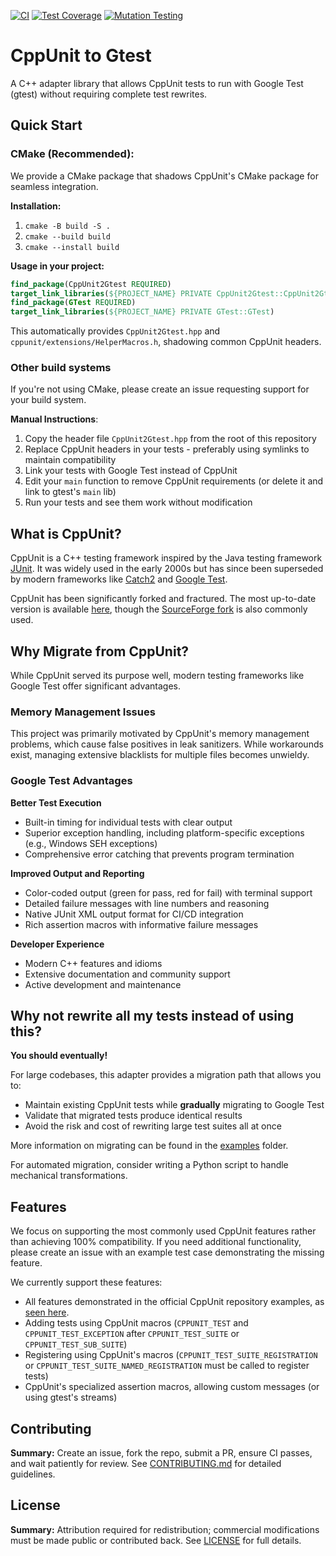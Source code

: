 [![CI](https://github.com/OlekRaymond/CppUnit2Gtest/actions/workflows/all.yml/badge.svg)](https://github.com/OlekRaymond/CppUnit2Gtest/actions/workflows/all.yml)
[![Test Coverage](https://img.shields.io/endpoint?url=https://raw.githubusercontent.com/wiki/OlekRaymond/CppUnit2Gtest/coverage-badge-data.md)](https://github.com/OlekRaymond/CppUnit2Gtest/actions/workflows/all.yml)
[![Mutation Testing](https://img.shields.io/endpoint?url=https://raw.githubusercontent.com/wiki/OlekRaymond/CppUnit2Gtest/mutation-badge-data.md)](https://mull.readthedocs.io/en/0.26.0/MutationTestingIntro.html)

# CppUnit to Gtest

A C++ adapter library that allows CppUnit tests to run with Google Test (gtest) without requiring complete test rewrites.

## Quick Start

### CMake (Recommended):
We provide a CMake package that shadows CppUnit's CMake package for seamless integration.

**Installation:**
1. `cmake -B build -S .`
2. `cmake --build build`
3. `cmake --install build`

**Usage in your project:**
```cmake
find_package(CppUnit2Gtest REQUIRED)
target_link_libraries(${PROJECT_NAME} PRIVATE CppUnit2Gtest::CppUnit2Gtest)
find_package(GTest REQUIRED)
target_link_libraries(${PROJECT_NAME} PRIVATE GTest::GTest) 
```
This automatically provides `CppUnit2Gtest.hpp` and `cppunit/extensions/HelperMacros.h`, shadowing common CppUnit headers. 

### Other build systems
If you're not using CMake, please create an issue requesting support for your build system.

**Manual Instructions**:
1. Copy the header file `CppUnit2Gtest.hpp` from the root of this repository
2. Replace CppUnit headers in your tests - preferably using symlinks to maintain compatibility
3. Link your tests with Google Test instead of CppUnit
4. Edit your `main` function to remove CppUnit requirements (or delete it and link to gtest's `main` lib)
5. Run your tests and see them work without modification


## What is CppUnit?
CppUnit is a C++ testing framework inspired by the Java testing framework [JUnit](https://junit.org/). 
It was widely used in the early 2000s but has since been superseded by modern frameworks like 
[Catch2](https://github.com/catchorg/Catch2) and [Google Test](https://github.com/google/googletest).

CppUnit has been significantly forked and fractured. 
The most up-to-date version is available [here](https://freedesktop.org/wiki/Software/cppunit/),
though the [SourceForge fork](https://sourceforge.net/projects/cppunit/) is also commonly used.

## Why Migrate from CppUnit?

While CppUnit served its purpose well, modern testing frameworks like Google Test offer significant advantages.

### Memory Management Issues
This project was primarily motivated by CppUnit's memory management problems, which cause false positives 
in leak sanitizers. While workarounds exist, managing extensive blacklists for multiple files becomes unwieldy.

### Google Test Advantages

**Better Test Execution**
- Built-in timing for individual tests with clear output
- Superior exception handling, including platform-specific exceptions (e.g., Windows SEH exceptions)
- Comprehensive error catching that prevents program termination

**Improved Output and Reporting**
- Color-coded output (green for pass, red for fail) with terminal support
- Detailed failure messages with line numbers and reasoning
- Native JUnit XML output format for CI/CD integration
- Rich assertion macros with informative failure messages

**Developer Experience**
- Modern C++ features and idioms
- Extensive documentation and community support
- Active development and maintenance


## Why not rewrite all my tests instead of using this?
**You should eventually!** 

For large codebases, this adapter provides a migration path that allows you to:

- Maintain existing CppUnit tests while **gradually** migrating to Google Test
- Validate that migrated tests produce identical results
- Avoid the risk and cost of rewriting large test suites all at once

More information on migrating can be found in the [examples](tests/examples/README.md) folder.

For automated migration, consider writing a Python script to handle mechanical transformations.

[//]: # (TODO: Write said python script and add it to the repo)

## Features

We focus on supporting the most commonly used CppUnit features rather than achieving 100% compatibility. 
If you need additional functionality, please create an issue with an example test case demonstrating the missing feature.

We currently support these features:
- All features demonstrated in the official CppUnit repository examples, as [seen here](./tests/examples).
- Adding tests using CppUnit macros (`CPPUNIT_TEST` and `CPPUNIT_TEST_EXCEPTION` after `CPPUNIT_TEST_SUITE` or `CPPUNIT_TEST_SUB_SUITE`)
- Registering using CppUnit's macros (`CPPUNIT_TEST_SUITE_REGISTRATION` or `CPPUNIT_TEST_SUITE_NAMED_REGISTRATION` must be called to register tests)
- CppUnit's specialized assertion macros, allowing custom messages (or using gtest's streams)

## Contributing

**Summary:** Create an issue, fork the repo, submit a PR, ensure CI passes, and wait patiently for review.
See [CONTRIBUTING.md](CONTRIBUTING.md) for detailed guidelines.

## License

**Summary:** Attribution required for redistribution; commercial modifications must be made public or contributed back.
See [LICENSE](./LICENSE) for full details.
